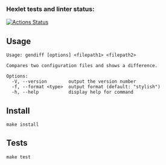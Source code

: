 ### Hexlet tests and linter status:
[![Actions Status](https://github.com/vikzh/fullstack-javascript-project-46/workflows/hexlet-check/badge.svg)](https://github.com/vikzh/fullstack-javascript-project-46/actions)

## Usage
```
Usage: gendiff [options] <filepath1> <filepath2>

Compares two configuration files and shows a difference.

Options:
  -V, --version        output the version number
  -f, --format <type>  output format (default: "stylish")
  -h, --help           display help for command
```

## Install
```shell
make install
```

## Tests
```shell
make test
```